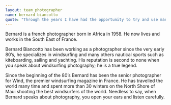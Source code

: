 ```yaml
---
layout: team_photographer
name: bernard biancotto
quote: "Through the years I have had the opportunity to try and use many brands of water-housings. I have experimented with many systems and many materials. For the past 10 years I have been using Liquid Eye water-housings and I am completely hooked. They have the best systems ever. Liquid Eye’s housings are lightweight, strong, and there are a multitude of add-on features that are available. The zoom control and the pistol grip systems are amazing, they help me to push the limits of my water photography. The service is great too, a perfect combo!"
---
```

Bernard is a french photographer born in Africa in 1958. He now lives and works in the South East of France.

Bernard Biancotto has been working as a photographer since the very early 80’s, he specializes in windsurfing and many others nautical sports such as kiteboarding, sailing and yachting. His reputation is second to none when you speak about windsurfing photography; he is a true legend.

Since the beginning of the 80’s Bernard has been the senior photographer for Wind, the premier windsurfing magazine in France. He has travelled the world many time and spent more than 30 winters on the North Shore of Maui shooting the best windsurfers of the world. Needless to say, when Bernard speaks about photography, you open your ears and listen carefully.
